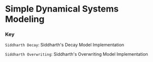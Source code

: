 # Simple Dynamical Systems Modeling
### Key
`Siddharth Decay`: Siddharth's Decay Model Implementation

`Siddharth Overwriting`: Siddharth's Overwriting Model Implementation
